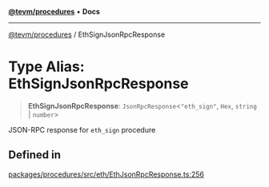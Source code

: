 [**@tevm/procedures**](../README.md) • **Docs**

***

[@tevm/procedures](../globals.md) / EthSignJsonRpcResponse

# Type Alias: EthSignJsonRpcResponse

> **EthSignJsonRpcResponse**: `JsonRpcResponse`\<`"eth_sign"`, `Hex`, `string` \| `number`\>

JSON-RPC response for `eth_sign` procedure

## Defined in

[packages/procedures/src/eth/EthJsonRpcResponse.ts:256](https://github.com/evmts/tevm-monorepo/blob/main/packages/procedures/src/eth/EthJsonRpcResponse.ts#L256)
